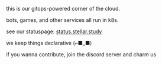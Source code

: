 this is our gitops-powered corner of the cloud.

bots, games, and other services all run in k8s.

see our statuspage: [status.stellar.study][1]

we keep things declarative (⌐■_■)

if you wanna contribute, join the discord server and charm us

[1]: https://status.stellar.study
